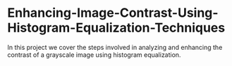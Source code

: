 # Enhancing-Image-Contrast-Using-Histogram-Equalization-Techniques
In this project we cover the steps involved in analyzing and enhancing the contrast of a grayscale image using histogram equalization.
